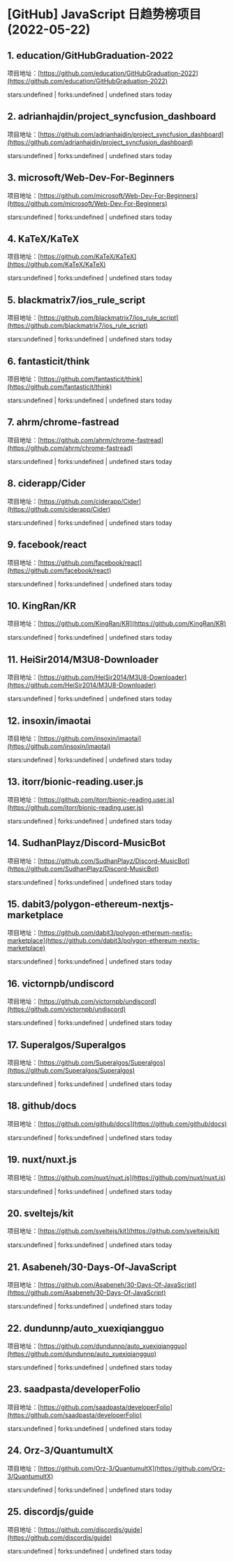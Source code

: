 # [GitHub] JavaScript 日趋势榜项目(2022-05-22)

## 1. education/GitHubGraduation-2022 

项目地址：[https://github.com/education/GitHubGraduation-2022](https://github.com/education/GitHubGraduation-2022)

stars:undefined | forks:undefined | undefined stars today 



## 2. adrianhajdin/project_syncfusion_dashboard 

项目地址：[https://github.com/adrianhajdin/project_syncfusion_dashboard](https://github.com/adrianhajdin/project_syncfusion_dashboard)

stars:undefined | forks:undefined | undefined stars today 



## 3. microsoft/Web-Dev-For-Beginners 

项目地址：[https://github.com/microsoft/Web-Dev-For-Beginners](https://github.com/microsoft/Web-Dev-For-Beginners)

stars:undefined | forks:undefined | undefined stars today 



## 4. KaTeX/KaTeX 

项目地址：[https://github.com/KaTeX/KaTeX](https://github.com/KaTeX/KaTeX)

stars:undefined | forks:undefined | undefined stars today 



## 5. blackmatrix7/ios_rule_script 

项目地址：[https://github.com/blackmatrix7/ios_rule_script](https://github.com/blackmatrix7/ios_rule_script)

stars:undefined | forks:undefined | undefined stars today 



## 6. fantasticit/think 

项目地址：[https://github.com/fantasticit/think](https://github.com/fantasticit/think)

stars:undefined | forks:undefined | undefined stars today 



## 7. ahrm/chrome-fastread 

项目地址：[https://github.com/ahrm/chrome-fastread](https://github.com/ahrm/chrome-fastread)

stars:undefined | forks:undefined | undefined stars today 



## 8. ciderapp/Cider 

项目地址：[https://github.com/ciderapp/Cider](https://github.com/ciderapp/Cider)

stars:undefined | forks:undefined | undefined stars today 



## 9. facebook/react 

项目地址：[https://github.com/facebook/react](https://github.com/facebook/react)

stars:undefined | forks:undefined | undefined stars today 



## 10. KingRan/KR 

项目地址：[https://github.com/KingRan/KR](https://github.com/KingRan/KR)

stars:undefined | forks:undefined | undefined stars today 



## 11. HeiSir2014/M3U8-Downloader 

项目地址：[https://github.com/HeiSir2014/M3U8-Downloader](https://github.com/HeiSir2014/M3U8-Downloader)

stars:undefined | forks:undefined | undefined stars today 



## 12. insoxin/imaotai 

项目地址：[https://github.com/insoxin/imaotai](https://github.com/insoxin/imaotai)

stars:undefined | forks:undefined | undefined stars today 



## 13. itorr/bionic-reading.user.js 

项目地址：[https://github.com/itorr/bionic-reading.user.js](https://github.com/itorr/bionic-reading.user.js)

stars:undefined | forks:undefined | undefined stars today 



## 14. SudhanPlayz/Discord-MusicBot 

项目地址：[https://github.com/SudhanPlayz/Discord-MusicBot](https://github.com/SudhanPlayz/Discord-MusicBot)

stars:undefined | forks:undefined | undefined stars today 



## 15. dabit3/polygon-ethereum-nextjs-marketplace 

项目地址：[https://github.com/dabit3/polygon-ethereum-nextjs-marketplace](https://github.com/dabit3/polygon-ethereum-nextjs-marketplace)

stars:undefined | forks:undefined | undefined stars today 



## 16. victornpb/undiscord 

项目地址：[https://github.com/victornpb/undiscord](https://github.com/victornpb/undiscord)

stars:undefined | forks:undefined | undefined stars today 



## 17. Superalgos/Superalgos 

项目地址：[https://github.com/Superalgos/Superalgos](https://github.com/Superalgos/Superalgos)

stars:undefined | forks:undefined | undefined stars today 



## 18. github/docs 

项目地址：[https://github.com/github/docs](https://github.com/github/docs)

stars:undefined | forks:undefined | undefined stars today 



## 19. nuxt/nuxt.js 

项目地址：[https://github.com/nuxt/nuxt.js](https://github.com/nuxt/nuxt.js)

stars:undefined | forks:undefined | undefined stars today 



## 20. sveltejs/kit 

项目地址：[https://github.com/sveltejs/kit](https://github.com/sveltejs/kit)

stars:undefined | forks:undefined | undefined stars today 



## 21. Asabeneh/30-Days-Of-JavaScript 

项目地址：[https://github.com/Asabeneh/30-Days-Of-JavaScript](https://github.com/Asabeneh/30-Days-Of-JavaScript)

stars:undefined | forks:undefined | undefined stars today 



## 22. dundunnp/auto_xuexiqiangguo 

项目地址：[https://github.com/dundunnp/auto_xuexiqiangguo](https://github.com/dundunnp/auto_xuexiqiangguo)

stars:undefined | forks:undefined | undefined stars today 



## 23. saadpasta/developerFolio 

项目地址：[https://github.com/saadpasta/developerFolio](https://github.com/saadpasta/developerFolio)

stars:undefined | forks:undefined | undefined stars today 



## 24. Orz-3/QuantumultX 

项目地址：[https://github.com/Orz-3/QuantumultX](https://github.com/Orz-3/QuantumultX)

stars:undefined | forks:undefined | undefined stars today 



## 25. discordjs/guide 

项目地址：[https://github.com/discordjs/guide](https://github.com/discordjs/guide)

stars:undefined | forks:undefined | undefined stars today 



